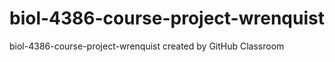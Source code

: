 # biol-4386-course-project-wrenquist
biol-4386-course-project-wrenquist created by GitHub Classroom
